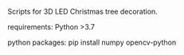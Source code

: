 Scripts for 3D LED Christmas tree decoration.

requirements:
  Python >3.7

python packages:
  pip install numpy opencv-python


